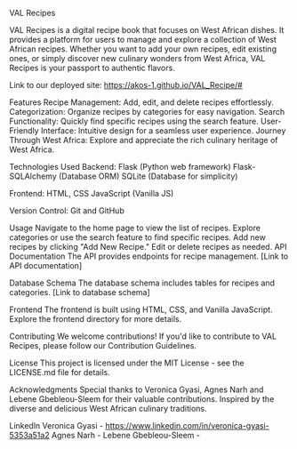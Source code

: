 VAL Recipes

VAL Recipes is a digital recipe book that focuses on West African dishes. It provides a platform for users to manage and explore a collection of West African recipes. Whether you want to add your own recipes, edit existing ones, or simply discover new culinary wonders from West Africa, VAL Recipes is your passport to authentic flavors.

Link to our deployed site: https://akos-1.github.io/VAL_Recipe/#

Features
Recipe Management: Add, edit, and delete recipes effortlessly.
Categorization: Organize recipes by categories for easy navigation.
Search Functionality: Quickly find specific recipes using the search feature.
User-Friendly Interface: Intuitive design for a seamless user experience.
Journey Through West Africa: Explore and appreciate the rich culinary heritage of West Africa.

Technologies Used
Backend:
Flask (Python web framework)
Flask-SQLAlchemy (Database ORM)
SQLite (Database for simplicity)

Frontend:
HTML, CSS
JavaScript (Vanilla JS)

Version Control:
Git and GitHub

Usage
Navigate to the home page to view the list of recipes.
Explore categories or use the search feature to find specific recipes.
Add new recipes by clicking "Add New Recipe."
Edit or delete recipes as needed.
API Documentation
The API provides endpoints for recipe management. [Link to API documentation]

Database Schema
The database schema includes tables for recipes and categories. [Link to database schema]

Frontend
The frontend is built using HTML, CSS, and Vanilla JavaScript. Explore the frontend directory for more details.

Contributing
We welcome contributions! If you'd like to contribute to VAL Recipes, please follow our Contribution Guidelines.

License
This project is licensed under the MIT License - see the LICENSE.md file for details.

Acknowledgments
Special thanks to Veronica Gyasi, Agnes Narh and Lebene Gbebleou-Sleem for their valuable contributions.
Inspired by the diverse and delicious West African culinary traditions.

Linkedln
Veronica Gyasi - https://www.linkedin.com/in/veronica-gyasi-5353a51a2
Agnes Narh - 
Lebene Gbebleou-Sleem -

